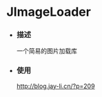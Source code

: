 <h1>JImageLoader</h1>
<ul>
	<li>
		<h3>描述</h3>
		<p>一个简易的图片加载库</p>
	</li>
	<li>
		<h3>使用</h3>
		<p><a href="http://blog.jay-li.cn/?p=209">http://blog.jay-li.cn/?p=209</a></p>
	</li>
</ul>